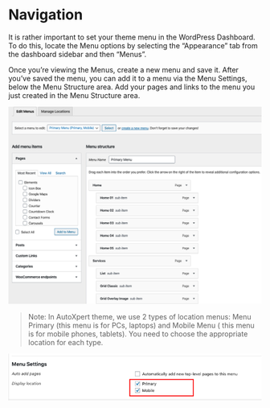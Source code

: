 # Navigation

It is rather important to set your theme menu in the WordPress Dashboard. To do this, locate the Menu options by selecting the “Appearance” tab from the dashboard sidebar and then “Menus”.

Once you’re viewing the Menus, create a new menu and save it. After you’ve saved the menu, you can add it to a menu via the Menu Settings, below the Menu Structure area. Add your pages and links to the menu you just created in the Menu Structure area.

![Navigation](images/navigation.png)

> Note: In AutoXpert theme, we use 2 types of location menus: Menu Primary (this menu is for PCs, laptops) and Mobile Menu ( this menu is for mobile phones, tablets). You need to choose the appropriate location for each type.

![Navigation](images/menu-location.png)
